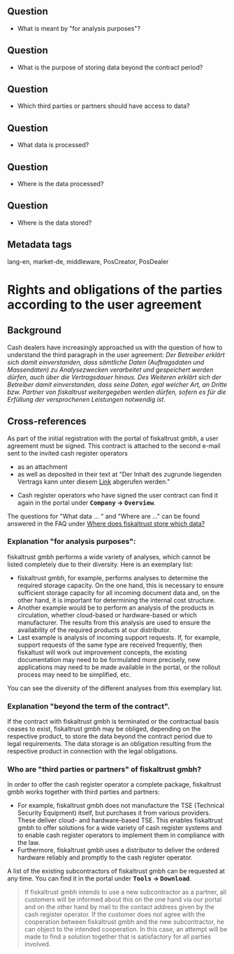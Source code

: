## Question

* What is meant by "for analysis purposes"?

## Question

* What is the purpose of storing data beyond the contract period?

## Question

* Which third parties or partners should have access to data?

## Question

* What data is processed?

## Question

* Where is the data processed?

## Question

* Where is the data stored?

## Metadata tags

lang-en, market-de, middleware, PosCreator, PosDealer

# Rights and obligations of the parties according to the user agreement

## Background
Cash dealers have increasingly approached us with the question of how to understand the third paragraph in the user agreement:
_Der Betreiber erklärt sich damit einverstanden, dass sämtliche Daten (Auftragsdaten und Massendaten) zu Analysezwecken verarbeitet und gespeichert werden dürfen, auch über die Vertragsdauer hinaus. Des Weiteren erklärt sich der Betreiber damit einverstanden, dass seine Daten, egal welcher Art, an Dritte bzw. Partner von fiskaltrust weitergegeben werden dürfen, sofern es für die Erfüllung der versprochenen Leistungen notwendig ist._


## Cross-references

As part of the initial registration with the portal of fiskaltrust gmbh, a user agreement must be signed. This contract is attached to the second e-mail sent to the invited cash register operators 
- as an attachment
 - as well as deposited in their text at
  "Der Inhalt des zugrunde liegenden Vertrags kann unter diesem [Link](https://portal-sandbox.fiskaltrust.de/AccountProfile/DownloadContract?role=posoperator&enable=True) abgerufen werden." 
 * Cash register operators who have signed the user contract can find it again in the portal under **<kbd>Company</kbd> &rarr; <kbd>Overview</kbd>**.

The questions for "What data ... " and "Where are ..." can be found answered in the FAQ under [Where does fiskaltrust store which data?](https://docs.fiskaltrust.cloud/docs/faq/germany#where-does-fiskaltrust-store-which-data-br-where-is-the-posarchive-and-ako-data-stored-in-an-auditproof-manner-br-where-are-the-archived-dsfinvk-and-tse-tar-files-located-br-at-which-storage-location-is-the-data-archived-by-fiskaltrust-in-an-auditproof-manner)


### Explanation "for analysis purposes":
fiskaltrust gmbh performs a wide variety of analyses, which cannot be listed completely due to their diversity. Here is an exemplary list: 

* fiskaltrust gmbh, for example, performs analyses to determine the required storage capacity. On the one hand, this is necessary to ensure sufficient storage capacity for all incoming document data and, on the other hand, it is important for determining the internal cost structure.  
* Another example would be to perform an analysis of the products in circulation, whether cloud-based or hardware-based or which manufacturer. The results from this analysis are used to ensure the availability of the required products at our distributor.
* Last example is analysis of incoming support requests. If, for example, support requests of the same type are received frequently, then fiskaltust will work out improvement concepts, the existing documentation may need to be formulated more precisely, new applications may need to be made available in the portal, or the rollout process may need to be simplified, etc.

You can see the diversity of the different analyses from this exemplary list.

### Explanation "beyond the term of the contract". 
If the contract with fiskaltrust gmbh is terminated or the contractual basis ceases to exist, fiskaltrust gmbh may be obliged, depending on the respective product, to store the data beyond the contract period due to legal requirements. The data storage is an obligation resulting from the respective product in connection with the legal obligations.

### Who are "third parties or partners" of fiskaltrust gmbh?
In order to offer the cash register operator a complete package, fiskaltrust gmbh works together with third parties and partners: 

- For example, fiskaltrust gmbh does not manufacture the TSE (Technical Security Equipment) itself, but purchases it from various providers. These deliver cloud- and hardware-based TSE. This enables fiskaltrust gmbh to offer solutions for a wide variety of cash register systems and to enable cash register operators to implement them in compliance with the law.
- Furthermore, fiskaltrust gmbh uses a distributor to deliver the ordered hardware reliably and promptly to the cash register operator.

A list of the existing subcontractors of fiskaltrust gmbh can be requested at any time. You can find it in the portal under **<kbd>Tools</kbd> &rarr; <kbd>Download</kbd>**.
 >If fiskaltrust gmbh intends to use a new subcontractor as a partner, all customers will be informed about this on the one hand via our portal and on the other hand by mail to the contact address given by the cash register operator. 
 If the customer does not agree with the cooperation between fiskaltrust gmbh and the new subcontractor, he can object to the intended cooperation. In this case, an attempt will be made to find a solution together that is satisfactory for all parties involved.
